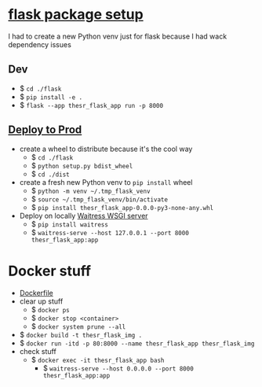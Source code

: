 # [flask package setup](https://flask.palletsprojects.com/en/2.2.x/patterns/packages/)
I had to create a new Python venv just for flask because I had wack dependency issues

## Dev
- $ `cd ./flask`
- $ `pip install -e .`
- $ `flask --app thesr_flask_app run -p 8000`

## [Deploy to Prod](https://flask.palletsprojects.com/en/2.2.x/tutorial/deploy/)
- create a wheel to distribute because it's the cool way
    - $ `cd ./flask`
    - $ `python setup.py bdist_wheel`
    - $ `cd ./dist`
- create a fresh new Python venv to `pip install` wheel
    - $ `python -m venv ~/.tmp_flask_venv`
    - $ `source ~/.tmp_flask_venv/bin/activate`
    - $ `pip install thesr_flask_app-0.0.0-py3-none-any.whl`
- Deploy on locally [Waitress WSGI server](https://flask.palletsprojects.com/en/2.2.x/deploying/waitress/)
    - $ `pip install waitress`
    - $ `waitress-serve --host 127.0.0.1 --port 8000 thesr_flask_app:app`

# Docker stuff
- [Dockerfile](Dockerfile)
- clear up stuff
    - $ `docker ps`
    - $ `docker stop <container>`
    - $ `docker system prune --all`
- $ `docker build -t thesr_flask_img .`
- $ `docker run -itd -p 80:8000 --name thesr_flask_app thesr_flask_img`
- check stuff
    - $ `docker exec -it thesr_flask_app bash`
        - $ `waitress-serve --host 0.0.0.0 --port 8000 thesr_flask_app:app`

